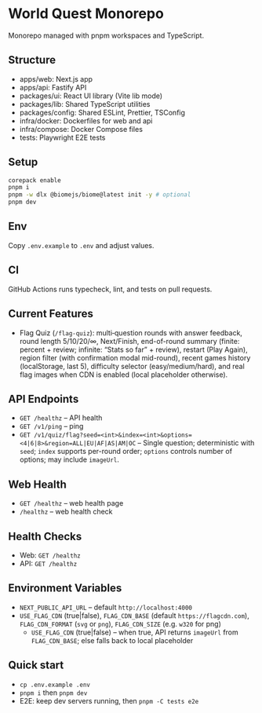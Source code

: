 # World Quest Monorepo

Monorepo managed with pnpm workspaces and TypeScript.

## Structure

- apps/web: Next.js app
- apps/api: Fastify API
- packages/ui: React UI library (Vite lib mode)
- packages/lib: Shared TypeScript utilities
- packages/config: Shared ESLint, Prettier, TSConfig
- infra/docker: Dockerfiles for web and api
- infra/compose: Docker Compose files
- tests: Playwright E2E tests

## Setup

```bash
corepack enable
pnpm i
pnpm -w dlx @biomejs/biome@latest init -y # optional
pnpm dev
```

## Env

Copy `.env.example` to `.env` and adjust values.

## CI

GitHub Actions runs typecheck, lint, and tests on pull requests.

## Current Features

- Flag Quiz (`/flag-quiz`): multi‑question rounds with answer feedback, round length 5/10/20/∞, Next/Finish, end-of-round summary (finite: percent + review; infinite: “Stats so far” + review), restart (Play Again), region filter (with confirmation modal mid-round), recent games history (localStorage, last 5), difficulty selector (easy/medium/hard), and real flag images when CDN is enabled (local placeholder otherwise).

## API Endpoints

- `GET /healthz` – API health
- `GET /v1/ping` – ping
- `GET /v1/quiz/flag?seed=<int>&index=<int>&options=<4|6|8>&region=ALL|EU|AF|AS|AM|OC` – Single question; deterministic with `seed`; `index` supports per-round order; `options` controls number of options; may include `imageUrl`.

## Web Health

- `GET /healthz` – web health page
- `/healthz` – web health check

## Health Checks

- Web: `GET /healthz`
- API: `GET /healthz`

## Environment Variables

- `NEXT_PUBLIC_API_URL` – default `http://localhost:4000`
- `USE_FLAG_CDN` (true|false), `FLAG_CDN_BASE` (default `https://flagcdn.com`), `FLAG_CDN_FORMAT` (`svg` or `png`), `FLAG_CDN_SIZE` (e.g. `w320` for png)
  - `USE_FLAG_CDN` (true|false) – when true, API returns `imageUrl` from `FLAG_CDN_BASE`; else falls back to local placeholder

## Quick start

- `cp .env.example .env`
- `pnpm i` then `pnpm dev`
- E2E: keep dev servers running, then `pnpm -C tests e2e`
